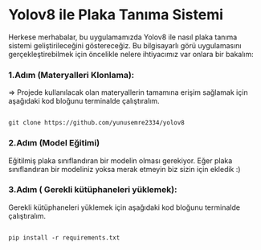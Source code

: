 # Yolov8 ile Plaka Tanıma Sistemi
  Herkese merhabalar, bu uygulamamızda Yolov8 ile nasıl plaka tanıma sistemi geliştirileceğini göstereceğiz. Bu bilgisayarlı görü uygulamasını gerçekleştirebilmek için öncelikle nelere ihtiyacımız var onlara bir bakalım:
  
 ### 1.Adım (Materyalleri Klonlama):
   => Projede kullanılacak olan materyallerin tamamına erişim sağlamak için aşağıdaki kod bloğunu terminalde çalıştıralım.

  ```shell

  git clone https://github.com/yunusemre2334/yolov8
  
  ```

### 2.Adım (Model Eğitimi)
Eğitilmiş plaka sınıflandıran bir modelin olması gerekiyor. Eğer plaka sınıflandıran bir modeliniz yoksa merak etmeyin biz sizin için ekledik :)
  
### 3.Adım ( Gerekli kütüphaneleri yüklemek):
Gerekli kütüphaneleri yüklemek için aşağıdaki kod bloğunu terminalde çalıştıralım.
  ```shell

  pip install -r requirements.txt
  
  ```
  




